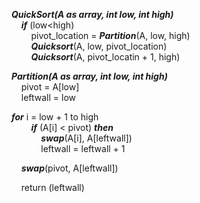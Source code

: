 ***QuickSort(A as array, int low, int high)*** <br>
&nbsp;&nbsp;&nbsp;&nbsp;***if*** (low<high)<br>
&nbsp;&nbsp;&nbsp;&nbsp;&nbsp;&nbsp;&nbsp;&nbsp;pivot_location = ***Partition***(A, low, high)<br>
&nbsp;&nbsp;&nbsp;&nbsp;&nbsp;&nbsp;&nbsp;&nbsp;***Quicksort***(A, low, pivot_location)<br>
&nbsp;&nbsp;&nbsp;&nbsp;&nbsp;&nbsp;&nbsp;&nbsp;***Quicksort***(A, pivot_locatin + 1, high)


***Partition(A as array, int low, int high)***<br>
&nbsp;&nbsp;&nbsp;&nbsp;pivot = A[low]<br>
&nbsp;&nbsp;&nbsp;&nbsp;leftwall = low<br>

***for*** i = low + 1 to high<br>
&nbsp;&nbsp;&nbsp;&nbsp;&nbsp;&nbsp;&nbsp;&nbsp;***if*** (A[i] < pivot) ***then***<br>
&nbsp;&nbsp;&nbsp;&nbsp;&nbsp;&nbsp;&nbsp;&nbsp;&nbsp;&nbsp;&nbsp;&nbsp;***swap***(A[i], A[leftwall])<br>
&nbsp;&nbsp;&nbsp;&nbsp;&nbsp;&nbsp;&nbsp;&nbsp;&nbsp;&nbsp;&nbsp;&nbsp;leftwall = leftwall + 1<br>

&nbsp;&nbsp;&nbsp;&nbsp;***swap***(pivot, A[leftwall])<br>

&nbsp;&nbsp;&nbsp;&nbsp;return (leftwall)